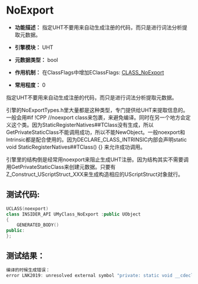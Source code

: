 # NoExport

- **功能描述：** 指定UHT不要用来自动生成注册的代码，而只是进行词法分析提取元数据。

- **引擎模块：** UHT
- **元数据类型：** bool
- **作用机制：** 在ClassFlags中增加EClassFlags: [CLASS_NoExport](../../../Flags/EClassFlags/CLASS_NoExport.md)
- **常用程度：** 0

指定UHT不要用来自动生成注册的代码，而只是进行词法分析提取元数据。

引擎的NoExportTypes.h里大量都是这种类型，专门提供给UHT来提取信息的。一般会用#if !CPP //noexport class来包裹，来避免编译。同时在另一个地方会定义这个类。因为StaticRegisterNatives##TClass没有生成，所以GetPrivateStaticClass不能调用成功，所以不能NewObject。一般noexport和Intrinsic都是配合使用的。因为DECLARE_CLASS_INTRINSIC内部会声明static void StaticRegisterNatives##TClass() {} 来允许成功调用。

引擎里的结构倒是经常用noexport来阻止生成UHT注册。因为结构其实不需要调用GetPrivateStaticClass来创建元数据。只要有Z_Construct_UScriptStruct_XXX来生成构造相应的UScriptStruct对象就行。

## 测试代码:

```cpp
UCLASS(noexport)
class INSIDER_API UMyClass_NoExport :public UObject
{
	GENERATED_BODY()
public:
};
```

## 测试结果：

```cpp
编译的时候生成错误：
error LNK2019: unresolved external symbol "private: static void __cdecl UMyClass_NoExport::StaticRegisterNativesUMyClass_NoExport(void)" (?StaticRegisterNativesUMyClass_NoExport@UMyClass_NoExport@@CAXXZ) referenced in function "private: static class UClass * __cdecl UMyClass_NoExport::GetPrivateStaticClass(void)" (?GetPrivateStaticClass@UMyClass_NoExport@@CAPEAVUClass@@XZ)
```
